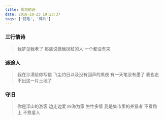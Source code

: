 ```yaml
---
title: 周将的诗
date: 2018-10-23 19:23:37
tags: ['随笔', '碎片']
---
```


### 三行情诗

> 我梦见我老了
> 那些说做我拐杖的人
> 一个都没有来

### 迷途人

> 我在沙漠给你写信
> 飞尘灼日以及没有回声的黑夜
> 有一天笔没有墨了
> 我也走不出这一片土地了

### 守旧

> 你是深山的游客
> 边走边爱 四海为家 生性多情
> 我是集市里的养猫者
> 不看路上 不换爱人